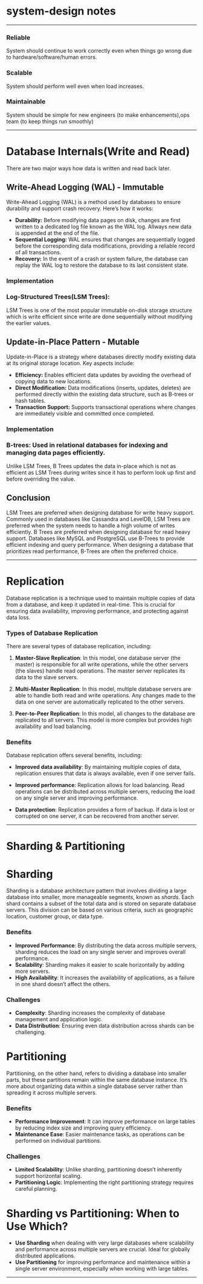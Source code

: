 # system-design notes
_________________________________________________________________________________________________________________________________________________________________________________________________________________

### Reliable
  System should continue to work correctly even when things go wrong due to hardware/software/human errors.
### Scalable
  System should perform well even when load increases.
### Maintainable
  System should be simple for new engineers (to make enhancements),ops team (to keep things run smoothly)

__________________________________________________________________________________________________________________________________________________________________________________________________________________

# Database Internals(Write and Read)
There are two major ways how data is written and read back later.

## Write-Ahead Logging (WAL) - Immutable
Write-Ahead Logging (WAL) is a method used by databases to ensure durability and support crash recovery. Here’s how it works:

- **Durability:** Before modifying data pages on disk, changes are first written to a dedicated log file known as the WAL log. Allways new data is appended at the end of the file.
- **Sequential Logging:** WAL ensures that changes are sequentially logged before the corresponding data modifications, providing a reliable record of all transactions.
- **Recovery:** In the event of a crash or system failure, the database can replay the WAL log to restore the database to its last consistent state.

### Implementation 
### Log-Structured Trees(LSM Trees):
LSM Trees is one of the most popular immutable on-disk storage structure which is write efficient since write are done sequentially without modifying the earlier values.

## Update-in-Place Pattern - Mutable
Update-in-Place is a strategy where databases directly modify existing data at its original storage location. Key aspects include:

- **Efficiency:** Enables efficient data updates by avoiding the overhead of copying data to new locations.
- **Direct Modification:** Data modifications (inserts, updates, deletes) are performed directly within the existing data structure, such as B-trees or hash tables.
- **Transaction Support:** Supports transactional operations where changes are immediately visible and committed once completed.

### Implementation
### B-trees: Used in relational databases for indexing and managing data pages efficiently.
Unlike LSM Trees, B Trees updates the data in-place which is not as efficient as LSM Trees during writes since it has to perform look up first and before overriding the value.

## Conclusion 
LSM Trees are preferred when designing database for write heavy support. 
Commonly used in databases like Cassandra and LevelDB, LSM Trees are preferred when the system needs to handle a high volume of writes efficiently.
B Trees are preferred when designing database for read heavy support.
Databases like MySQL and PostgreSQL use B-Trees to provide efficient indexing and query performance. When designing a database that prioritizes read performance, B-Trees are often the preferred choice.

_________________________________________________________________________________________________________________________________________________________________________________________________________________

# Replication
Database replication is a technique used to maintain multiple copies of data from a database, and keep it updated in real-time. This is crucial for ensuring data availability, improving performance, and protecting against data loss.

### Types of Database Replication
There are several types of database replication, including:

1. **Master-Slave Replication**: In this model, one database server (the master) is responsible for all write operations, while the other servers (the slaves) handle read operations. The master server replicates its data to the slave servers.

2. **Multi-Master Replication**: In this model, multiple database servers are able to handle both read and write operations. Any changes made to the data on one server are automatically replicated to the other servers.

3. **Peer-to-Peer Replication**: In this model, all changes to the database are replicated to all servers. This model is more complex but provides high availability and load balancing.

### Benefits

Database replication offers several benefits, including:

- **Improved data availability**: By maintaining multiple copies of data, replication ensures that data is always available, even if one server fails.

- **Improved performance**: Replication allows for load balancing. Read operations can be distributed across multiple servers, reducing the load on any single server and improving performance.

- **Data protection**: Replication provides a form of backup. If data is lost or corrupted on one server, it can be recovered from another server.

_________________________________________________________________________________________________________________________________________________________________________________________________________________

# Sharding & Partitioning

# Sharding
Sharding is a database architecture pattern that involves dividing a large database into smaller, more manageable segments, known as *shards*. Each shard contains a subset of the total data and is stored on separate database servers. This division can be based on various criteria, such as geographic location, customer group, or data type.

### **Benefits**
- **Improved Performance**: By distributing the data across multiple servers, sharding reduces the load on any single server and improves overall performance.
- **Scalability**: Sharding makes it easier to scale horizontally by adding more servers.
- **High Availability**: It increases the availability of applications, as a failure in one shard doesn’t affect the others.

### **Challenges**
- **Complexity**: Sharding increases the complexity of database management and application logic.
- **Data Distribution**: Ensuring even data distribution across shards can be challenging.


# Partitioning
Partitioning, on the other hand, refers to dividing a database into smaller parts, but these partitions remain within the same database instance. It’s more about organizing data within a single database server rather than spreading it across multiple servers.

### **Benefits**
- **Performance Improvement**: It can improve performance on large tables by reducing index size and improving query efficiency.
- **Maintenance Ease**: Easier maintenance tasks, as operations can be performed on individual partitions.

### **Challenges**

- **Limited Scalability**: Unlike sharding, partitioning doesn’t inherently support horizontal scaling.
- **Partitioning Logic**: Implementing the right partitioning strategy requires careful planning.

# Sharding vs Partitioning: When to Use Which?
- **Use Sharding** when dealing with very large databases where scalability and performance across multiple servers are crucial. Ideal for globally distributed applications.
- **Use Partitioning** for improving performance and maintenance within a single server environment, especially when working with large tables.

_________________________________________________________________________________________________________________________________________________________________________________________________________________

                                


